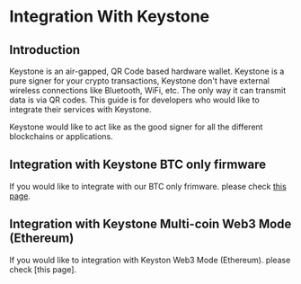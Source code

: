 # Integration With Keystone

## Introduction
Keystone is an air-gapped, QR Code based hardware wallet. Keystone is a pure signer for your crypto transactions, Keystone don't have external wireless  connections like Bluetooth, WiFi, etc. The only way it can transmit data is via QR codes.
This guide is for developers who would like to integrate their services with Keystone.

Keystone would like to act like as the good signer for all the different blockchains or applications.


## Integration with Keystone BTC only firmware
If you would like to integrate with our BTC only frimware. please check [this page](./btc_only_firmware.md).


## Integration with Keystone Multi-coin Web3 Mode (Ethereum)
If you would like to integration with Keyston Web3 Mode (Ethereum). please check [this page].